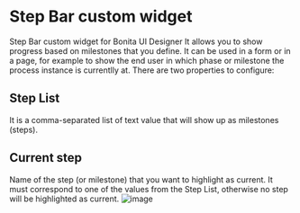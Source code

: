 # Step Bar custom widget
Step Bar custom widget for Bonita UI Designer
It allows you to show progress based on milestones that you define. It can be used in a form or in a page, for example to show the end user in which phase or milestone the process instance is currentlly at.
There are two properties to configure:
## Step List
It is a comma-separated list of text value that will show up as milestones (steps).
## Current step
Name of the step (or milestone) that you want to highlight as current. It must correspond to one of the values from the Step List, otherwise no step will be highlighted as current.
![image](https://user-images.githubusercontent.com/9529036/113307492-790dd000-9305-11eb-9cdd-9543bd3e1ac8.png)
